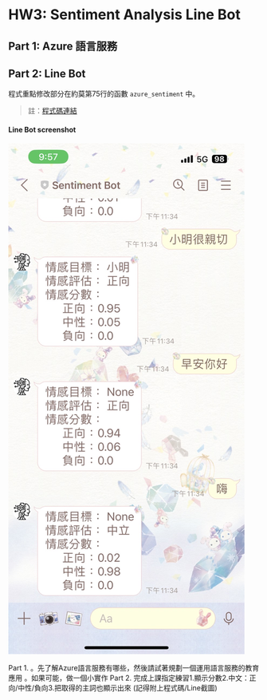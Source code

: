 # HW3: Sentiment Analysis Line Bot

## Part 1: Azure 語言服務

## Part 2: Line Bot

程式重點修改部分在約莫第75行的函數 `azure_sentiment` 中。

> 註：[程式碼連結](app.py)

#### Line Bot screenshot

![](screenshot.jpg)

Part 1.
。先了解Azure語言服務有哪些，然後請試著規劃一個運用語言服務的教育應用
。如果可能，做一個小實作
Part 2. 完成上課指定練習1.顯示分數2.中文：正向/中性/負向3.把取得的主詞也顯示出來
(記得附上程式碼/Line截圖)
